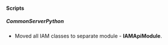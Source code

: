 
#### Scripts
##### CommonServerPython
- Moved all IAM classes to separate module - **IAMApiModule**.